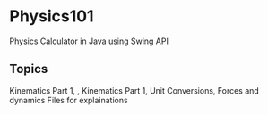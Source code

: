 # Physics101
Physics Calculator in Java using Swing API

## Topics
Kinematics Part 1, , Kinematics Part 1, Unit Conversions, Forces and dynamics
Files for explainations
